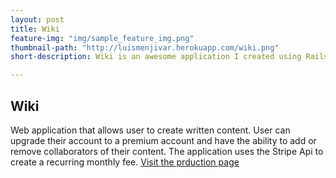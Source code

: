 ```yaml
---
layout: post
title: Wiki
feature-img: "img/sample_feature_img.png"
thumbnail-path: "http://luismenjivar.herokuapp.com/wiki.png"
short-description: Wiki is an awesome application I created using Rails.

---
```


## Wiki

Web application that allows user to create written content. User can upgrade their account to a premium account and have the ability to add or remove collaborators of their content. The application uses the Stripe Api to create a recurring monthly fee. [Visit the prduction page](http://luiswiki.herokuapp.com/)
